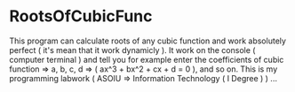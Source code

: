 # RootsOfCubicFunc

This program can calculate roots of any cubic function and work absolutely perfect ( it's mean that it work dynamicly ). 
It work on the console ( computer terminal ) and tell you for example enter the coefficients of cubic function => a, b, c, d =>
( ax^3 + bx^2 + cx + d = 0 ), and so on. 
  This is my programming labwork ( ASOIU => Information Technology ( I Degree ) )   ...

